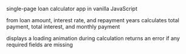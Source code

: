 single-page loan calculator app in vanilla JavaScript

from loan amount, interest rate, and repayment years
calculates total payment, total interest, and monthly payment

displays a loading animation  during calculation
returns an error if any required fields are missing